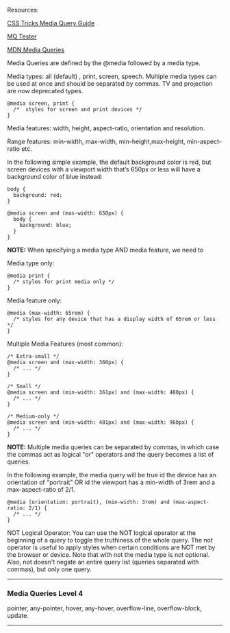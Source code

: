Resources:

[CSS Tricks Media Query Guide](https://css-tricks.com/snippets/css/media-queries-for-standard-devices/)

[MQ Tester](http://mqtest.io/)

[MDN Media Queries](https://developer.mozilla.org/en-US/docs/Web/CSS/Media_Queries/Using_media_queries#Media_features)

Media Queries are defined by the @media followed by a media type.

Media types: all (default) , print, screen, speech.
Multiple media types can be used at once and should be separated by commas. TV and projection are now deprecated types.

```
@media screen, print {
  /*  styles for screen and print devices */
}
```

Media features: width, height, aspect-ratio, orientation and resolution.

Range features: min-width, max-width, min-height,max-height, min-aspect-ratio etc.

In the following simple example, the default background color is red, but screen devices with a viewport width that’s 650px or less will have a background color of blue instead:

```
body {
  background: red;
}

@media screen and (max-width: 650px) {
  body {
    background: blue;
  }
}
```

**NOTE:** When specifying a media type AND media feature, we need to

Media type only:

```
@media print {
  /* styles for print media only */
}
```

Media feature only:

```
@media (max-width: 65rem) {
  /* styles for any device that has a display width of 65rem or less */
}
```

Multiple Media Features (most common):

```
/* Extra-small */
@media screen and (max-width: 360px) {
  /* ... */
}

/* Small */
@media screen and (min-width: 361px) and (max-width: 480px) {
  /* ... */
}

/* Medium-only */
@media screen and (min-width: 481px) and (max-width: 960px) {
  /* ... */
}
```

**NOTE:** Multiple media queries can be separated by commas, in which case the commas act as logical "or" operators and the query becomes a list of queries.

In the following example, the media query will be true id the device has an orientation of "portrait" OR id the viewport has a min-width of 3rem and a max-aspect-ratio of 2/1.

```
@media (orientation: portrait), (min-width: 3rem) and (max-aspect-ratio: 2/1) {
  /* ... */
}
```

NOT Logical Operator:
You can use the NOT logical operator at the beginning of a query to toggle the truthiness of the whole query. The not operator is useful to apply styles when certain conditions are NOT met by the browser or device. Note that with not the media type is not optional. Also, not doesn't negate an entire query list (queries separated with commas), but only one query.

---

### Media Queries Level 4

pointer, any-pointer, hover, any-hover, overflow-line, overflow-block, update.

---
